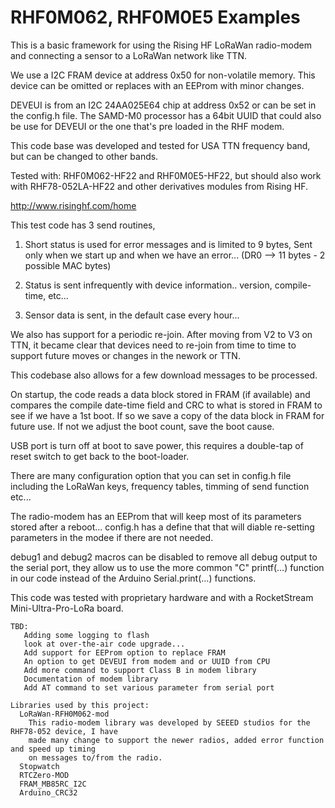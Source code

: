 # RHF0M062, RHF0M0E5 Examples
 
This is a basic framework for using the Rising HF LoRaWan radio-modem and connecting a sensor
to a LoRaWan network like TTN.

We use a I2C FRAM device at address 0x50 for non-volatile memory. This device can be omitted
or replaces with an EEProm with minor changes.

DEVEUI is from an I2C 24AA025E64 chip at address 0x52 or can be set in the config.h file.
The SAMD-M0 processor has a 64bit UUID that could also be use for DEVEUI or the one that's 
pre loaded in the RHF modem.

This code base was developed and tested for USA TTN frequency band, but can be changed to other bands.

Tested with: RHF0M062-HF22 and RHF0M0E5-HF22, but should also work with RHF78-052LA-HF22
and other derivatives modules from Rising HF.

http://www.risinghf.com/home

This test code has 3 send routines,

1) Short status is used for error messages and is limited to 9 bytes, 
   Sent only when we start up and when we have an error... 
   (DR0 --> 11 bytes - 2 possible MAC bytes)

2) Status is sent infrequently with device information.. version, compile-time, etc...

3) Sensor data is sent, in the default case every hour...

We also has support for a periodic re-join.
 After moving from V2 to V3 on TTN, it became clear that devices 
 need to re-join from time to time to support future moves or changes in 
 the nework or TTN.

This codebase also allows for a few download messages to be processed.

On startup, the code reads a data block stored in FRAM (if available) and compares
the compile date-time field and CRC to what is stored in FRAM to see if we have a 1st boot. 
If so we save a copy of the data block in FRAM for future use. If not we adjust the
boot count, save the boot cause.

USB port is turn off at boot to save power, this requires a double-tap of reset
switch to get back to the boot-loader.

There are many configuration option that you can set in config.h file including the 
LoRaWan keys, frequency tables, timming of send function etc...

The radio-modem has an EEProm that will keep most of its parameters stored after
a reboot... config.h has a define that that will diable re-setting parameters
in the modee if there are not needed.

debug1 and debug2 macros can be disabled to remove all debug output to the serial port, 
they allow us to use the more common "C" printf(...) function in our code instead of 
the Arduino Serial.print(...) functions.

This code was tested with proprietary hardware and with a RocketStream Mini-Ultra-Pro-LoRa
board.

~~~
TBD:
   Adding some logging to flash
   look at over-the-air code upgrade...
   Add support for EEProm option to replace FRAM
   An option to get DEVEUI from modem and or UUID from CPU
   Add more command to support Class B in modem library
   Documentation of modem library
   Add AT command to set various parameter from serial port

Libraries used by this project:
  LoRaWan-RFH0M062-mod
    This radio-modem library was developed by SEEED studios for the RHF78-052 device, I have
    made many change to support the newer radios, added error function and speed up timing 
    on messages to/from the radio.
  Stopwatch
  RTCZero-MOD
  FRAM_MB85RC_I2C
  Arduino_CRC32
~~~
  
